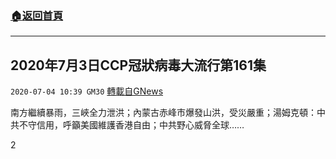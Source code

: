 ###  [:house:返回首頁](https://github.com/ourhimalayas/txt)
---

## 2020年7月3日CCP冠狀病毒大流行第161集
`2020-07-04 10:39 GM30` [轉載自GNews](https://gnews.org/zh-hant/253873/)

南方繼續暴雨，三峽全力泄洪；內蒙古赤峰市爆發山洪，受災嚴重；湯姆克頓：中共不守信用，呼籲美國維護香港自由；中共野心威脅全球……



2
